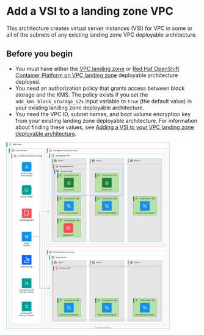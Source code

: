 # Add a VSI to a landing zone VPC

This architecture creates virtual server instances (VSI) for VPC in some or all of the subnets of any existing landing zone VPC deployable architecture.

## Before you begin

- You must have either the [VPC landing zone](https://cloud.ibm.com/catalog/architecture/deploy-arch-ibm-slz-vpc-9fc0fa64-27af-4fed-9dce-47b3640ba739-global) or [Red Hat OpenShift Container Platform on VPC landing zone](https://cloud.ibm.com/catalog/architecture/deploy-arch-ibm-slz-ocp-95fccffc-ae3b-42df-b6d9-80be5914d852-global) deployable architecture deployed.
- You need an authorization policy that grants access between block storage and the KMS. The policy exists if you set the `add_kms_block_storage_s2s` input variable to `true` (the default value) in your existing landing zone deployable architecture.
- You need the VPC ID, subnet names, and boot volume encryption key from your existing landing zone deployable architecture. For information about finding these values, see [Adding a VSI to your VPC landing zone deployable architecture](https://cloud.ibm.com/docs/secure-infrastructure-vpc?topic=secure-infrastructure-vpc-ext-with-vsi).

![Architecture diagram for adding a VSI to your VPC landing zone deployable architecture](https://raw.githubusercontent.com/terraform-ibm-modules/terraform-ibm-landing-zone/main/reference-architectures/vsi-extension.drawio.svg)
